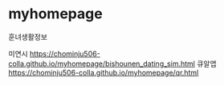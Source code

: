 # myhomepage
훈녀생활정보

미연시
https://chominju506-colla.github.io/myhomepage/bishounen_dating_sim.html
큐알앱
https://chominju506-colla.github.io/myhomepage/qr.html
